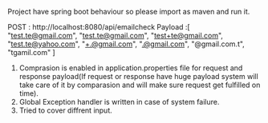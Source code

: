 Project have spring boot behaviour so please import as maven and run it.

POST : http://localhost:8080/api/emailcheck
Payload :[
	"test.te@gmail.com",
	"test.te@gmail.com",
	"test+te@gmail.com",
	"test.te@yahoo.com",
	"+.@gmail.com",
	".@gmail.com",
	"@gmail.com.t",
	"tgamil.com"
]

1. Comprasion is enabled in application.properties file for request and response payload(If request or response have huge payload system      will take care of it by comparasion and will make sure request get fulfilled on time).
2. Global Exception handler is written in case of system failure.
3. Tried to cover diffrent input.
